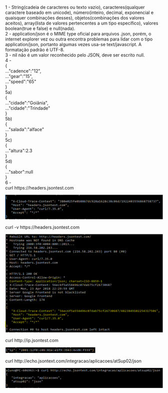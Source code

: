 1 - String(cadeia de caracteres ou texto vazio), caracteres(qualquer caractere baseado em unicode), número(inteiro, decimal, exponencial e quaisquer combinações desses), objetos(combinações dos valores aceitos), array(lista de valores pertencentes a um tipo específico), valores boolean(true e false) e null(nada).  
2 - application/json é o MIME type oficial para arquivos .json, porém, o internet explorer vez ou outra encontra problemas para lidar com o tipo application/json, portanto algumas vezes usa-se text/javascript. A formatação padrão é UTF-8.  
3 - nil não é um valor reconhecido pelo JSON, deve ser escrito null.  
4 -   
{  
..."cadence":"12",  
..."gear":"15",  
..."speed":"65"  
}  
5a)  
{  
..."cidade":"Goiânia",  
..."cidade":"Trindade"  
}  
5b)  
{  
..."salada":"alface"  
}  
5c)  
{  
..."altura":2.3  
}  
5d)  
{  
..."sabor":null  
}  
6 -   
curl https://<span></span>headers.jsontest.com

![CurlHeaders](https://github.com/rbpaludo/i-2018/blob/master/Imagens/curlHeaders.png)

curl -v https://<span></span>headers.jsontest.com

![CurlHeadersVerbose](https://github.com/rbpaludo/i-2018/blob/master/Imagens/curlHeadersVerbose.png)

curl http://<span></span>ip.jsontest.com

![CurlIp](https://github.com/rbpaludo/i-2018/blob/master/Imagens/curlIp.png)

curl http://<span></span>echo.jsontext.com/<span></span>integracao/aplicacoes/atSup02/json

![CurlCustom](https://github.com/rbpaludo/i-2018/blob/master/Imagens/curlCustom.png)
